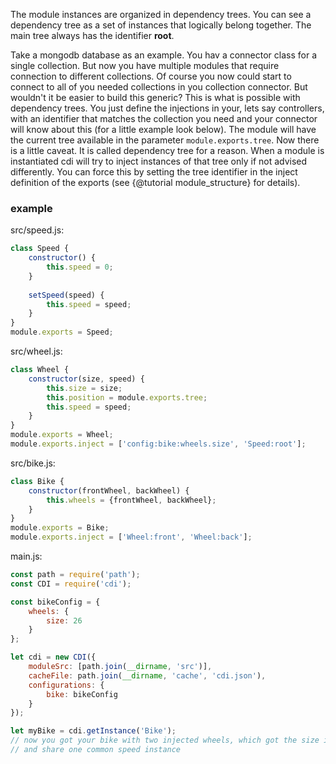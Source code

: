The module instances are organized in dependency trees. You can see a dependency tree as a set of instances
that logically belong together. The main tree always has the identifier **root**. 

Take a mongodb database as an example. You hav a connector class for a single
collection. But now you have multiple modules that require connection to different collections. Of course 
you now could start to connect to all of you needed collections in you collection connector. But wouldn't
it be easier to build this generic? This is what is possible with dependency trees. You just define the
injections in your, lets say controllers, with an identifier that matches the collection you need and your
connector will know about this (for a little example look below). The module will have the current tree 
available in the parameter ``module.exports.tree``. Now there is a little caveat. It is called
dependency tree for a reason. When a module is instantiated cdi will try to inject instances of that tree 
only if not advised differently. You can force this by setting the tree identifier in the inject definition of
the exports (see {@tutorial module_structure} for details).

### example
src/speed.js:
```js
class Speed {
	constructor() {
		this.speed = 0;
	}
	
	setSpeed(speed) {
		this.speed = speed;
	}
}
module.exports = Speed;
```
src/wheel.js:
```js
class Wheel {
    constructor(size, speed) {
        this.size = size;
        this.position = module.exports.tree;
        this.speed = speed;
    }
}
module.exports = Wheel;
module.exports.inject = ['config:bike:wheels.size', 'Speed:root'];
```
src/bike.js:
```js
class Bike {
    constructor(frontWheel, backWheel) {
        this.wheels = {frontWheel, backWheel};
    }
}
module.exports = Bike;
module.exports.inject = ['Wheel:front', 'Wheel:back'];
```
main.js:
```js
const path = require('path');
const CDI = require('cdi');

const bikeConfig = {
    wheels: {
        size: 26
    }
};

let cdi = new CDI({
    moduleSrc: [path.join(__dirname, 'src')],
    cacheFile: path.join(__dirname, 'cache', 'cdi.json'),
    configurations: {
        bike: bikeConfig
    }
});

let myBike = cdi.getInstance('Bike');
// now you got your bike with two injected wheels, which got the size information injected 
// and share one common speed instance
```